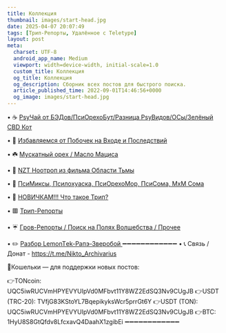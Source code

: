 ```yaml
---
title: Коллекция
thumbnail: images/start-head.jpg
date: 2025-04-07 20:07:49
tags: [Трип-Репорты, Удалённое с Teletype]
layout: post
meta:
  charset: UTF-8
  android_app_name: Medium
  viewport: width=device-width, initial-scale=1.0
  custom_title: Коллекция
  og_title: Коллекция
  og_description: Сборник всех постов для быстрого поиска.
  article_published_time: 2022-09-01T14:46:56+0000
  og_image: images/start-head.jpg
---
```



• ☕️ [ РsyЧай от БЭДов/ПcиOрехоБут/Разница РsyВидов/ОСы/Зелёный СBD Кот ](/collections/top/)

• 🥶 [ Избавляемся от Побочек на Входе и Последствий ](/collections/antiversus/)

• ☘️ [ Муcкaтный орeх / Масло Мaциcа ](/collections/muskat-matsis/)

• 🧬 [ NZT Ноотроп из фильма Области Тьмы ](/collections/nzt-nootrop/)

• 🔮 [ ПcиМиксы, Пcилохуaскa, ПcиОрехоМор, ПcиСома, МхМ Cома ](/collections/psymixes-and-etc/)

• 🍄 [ НОВИЧКАМ!!! Что такое Tpип? ](/collections/for-new/)

• 🟥 [ Tpип-Рeпopты ](/collections/trip-reports/)

• ☔️ [ Гpoв-Peпoрты / Поиск на Полях Вoлшебcтвa / Прочее ](/collections/grow-reports-etc/)

• ✏️ [ Разбор LеmonTеk-Рапэ-Зверобой ](/collections/razborbi/)
➖➖➖➖➖➖➖➖➖➖➖➖ 
• 📞 Связь / Дoнат - https://t.me/Nikto_Archivarius 

🍭Кошельки — для поддержки новых постов:

👉TONcoin: UQC5iwRUCVmHPYEVYUIpVd0MFbvt11Y8WZ2EdSQ3Nv9CUgJB
👉USDT (TRC-20): TVfjG83KStoYL7BqepikyksWcr5prrGt6Y
👉USDT (TON): UQC5iwRUCVmHPYEVYUIpVd0MFbvt11Y8WZ2EdSQ3Nv9CUgJB
👉BTC: 1HyU8S8GtQfdv8LfcxavQ4DaahX1zgibEi
➖➖➖➖➖➖➖➖➖➖➖➖
